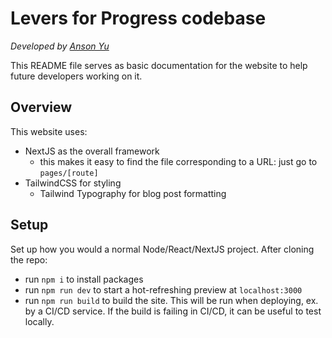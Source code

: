 # Levers for Progress codebase

_Developed by [Anson Yu](https://www.ansonyu.me/)_

This README file serves as basic documentation for the website to help future developers working on it.

## Overview

This website uses:

- NextJS as the overall framework
  - this makes it easy to find the file corresponding to a URL: just go to `pages/[route]`
- TailwindCSS for styling
  - Tailwind Typography for blog post formatting

## Setup

Set up how you would a normal Node/React/NextJS project. After cloning the repo:

- run `npm i` to install packages
- run `npm run dev` to start a hot-refreshing preview at `localhost:3000`
- run `npm run build` to build the site. This will be run when deploying, ex. by a CI/CD service. If the build is failing in CI/CD, it can be useful to test locally.


